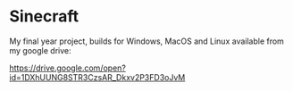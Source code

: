# Sinecraft

My final year project, builds for Windows, MacOS and Linux available from my google drive:

https://drive.google.com/open?id=1DXhUUNG8STR3CzsAR_Dkxv2P3FD3oJvM
